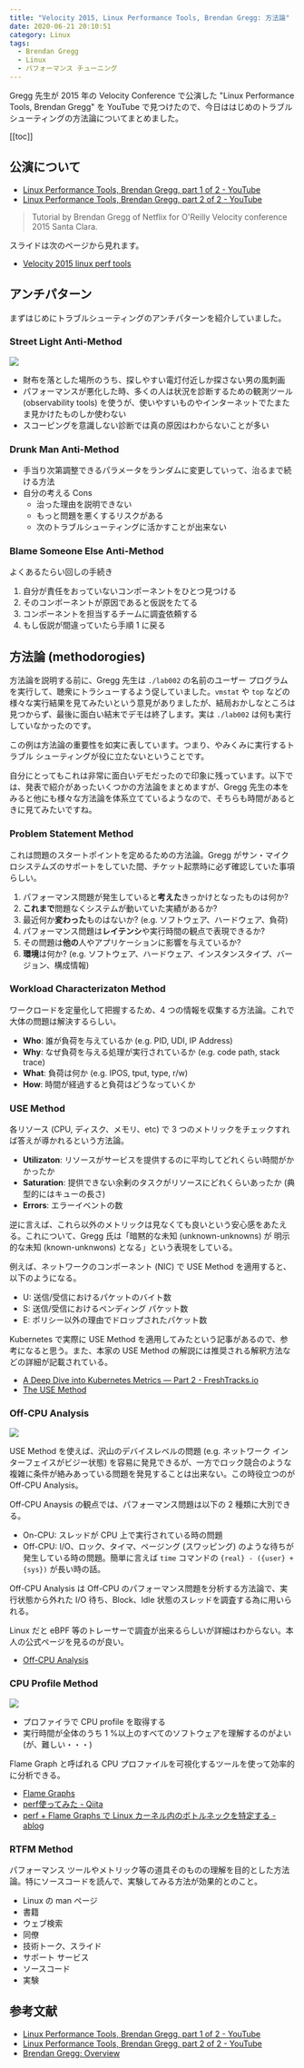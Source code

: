 ```yaml
---
title: "Velocity 2015, Linux Performance Tools, Brendan Gregg: 方法論"
date: 2020-06-21 20:10:51
category: Linux
tags:
  - Brendan Gregg
  - Linux
  - パフォーマンス チューニング
---
```


Gregg 先生が 2015 年の Velocity Conference で公演した "Linux Performance Tools, Brendan Gregg" を YouTube で見つけたので、今日ははじめのトラブルシューティングの方法論についてまとめました。

<!-- more -->

[[toc]]

## 公演について

- [Linux Performance Tools, Brendan Gregg, part 1 of 2 - YouTube](https://www.youtube.com/watch?v=FJW8nGV4jxY)
- [Linux Performance Tools, Brendan Gregg, part 2 of 2 - YouTube](https://www.youtube.com/watch?v=zrr2nUln9Kk)

> Tutorial by Brendan Gregg of Netflix for O'Reilly Velocity conference 2015 Santa Clara.

スライドは次のページから見れます。

- [Velocity 2015 linux perf tools](https://www.slideshare.net/brendangregg/velocity-2015-linux-perf-tools)

## アンチパターン

まずはじめにトラブルシューティングのアンチパターンを紹介していました。

### Street Light Anti-Method

![](./2020-06-21-velocity-2015-linux-perf-tools-methodologies/streetlight-anti-method.png)

- 財布を落とした場所のうち、探しやすい電灯付近しか探さない男の風刺画
- パフォーマンスが悪化した時、多くの人は状況を診断するための観測ツール (observability tools) を使うが、使いやすいものやインターネットでたまたま見かけたものしか使わない
- スコーピングを意識しない診断では真の原因はわからないことが多い

### Drunk Man Anti-Method

- 手当り次第調整できるパラメータをランダムに変更していって、治るまで続ける方法
- 自分の考える Cons
  - 治った理由を説明できない
  - もっと問題を悪くするリスクがある
  - 次のトラブルシューティングに活かすことが出来ない

### Blame Someone Else Anti-Method

よくあるたらい回しの手続き

1. 自分が責任をおっていないコンポーネントをひとつ見つける
2. そのコンポーネントが原因であると仮説をたてる
3. コンポーネントを担当するチームに調査依頼する
4. もし仮説が間違っていたら手順 1 に戻る

## 方法論 (methodorogies)

方法論を説明する前に、Gregg 先生は `./lab002` の名前のユーザー プログラムを実行して、聴衆にトラシューするよう促していました。`vmstat` や `top` などの様々な実行結果を見てみたいという意見がありましたが、結局おかしなところは見つからず、最後に面白い結末でデモは終了します。実は `./lab002` は何も実行していなかったのです。

この例は方法論の重要性を如実に表しています。つまり、やみくみに実行するトラブル シューティングが役に立たないということです。

自分にとってもこれは非常に面白いデモだったので印象に残っています。以下では、発表で紹介があったいくつかの方法論をまとめますが、Gregg 先生の本をみると他にも様々な方法論を体系立てているようなので、そちらも時間があるときに見てみたいですね。

### Problem Statement Method

これは問題のスタートポイントを定めるための方法論。Gregg がサン・マイクロシステムズのサポートをしていた間、チケット起票時に必ず確認していた事項らしい。

1. パフォーマンス問題が発生していると**考えた**きっかけとなったものは何か?
2. **これまで**問題なくシステムが動いていた実績があるか?
3. 最近何か**変わった**ものはないか? (e.g. ソフトウェア、ハードウェア、負荷)
4. パフォーマンス問題は**レイテンシ**や実行時間の観点で表現できるか?
5. その問題は**他の**人やアプリケーションに影響を与えているか?
6. **環境**は何か? (e.g. ソフトウェア、ハードウェア、インスタンスタイプ、バージョン、構成情報)

### Workload Characterizaton Method

ワークロードを定量化して把握するため、4 つの情報を収集する方法論。これで大体の問題は解決するらしい。

- **Who**: 誰が負荷を与えているか (e.g. PID, UDI, IP Address)
- **Why**: なぜ負荷を与える処理が実行されているか (e.g. code path, stack trace)
- **What**: 負荷は何か (e.g. IPOS, tput, type, r/w)
- **How**: 時間が経過すると負荷はどうなっていくか

### USE Method

各リソース (CPU, ディスク、メモリ、etc) で 3 つのメトリックをチェックすれば答えが導かれるという方法論。

- **Utilizaton**: リソースがサービスを提供するのに平均してどれくらい時間がかかったか
- **Saturation**: 提供できない余剰のタスクがリソースにどれくらいあったか (典型的にはキューの長さ)
- **Errors**: エラーイベントの数

逆に言えば、これら以外のメトリックは見なくても良いという安心感をあたえる。これについて、Gregg 氏は「暗黙的な未知 (unknown-unknowns) が 明示的な未知 (known-unknwons) となる」という表現をしている。

例えば、ネットワークのコンポーネント (NIC) で USE Method を適用すると、以下のようになる。

- U: 送信/受信におけるパケットのバイト数
- S: 送信/受信におけるペンディング パケット数
- E: ポリシー以外の理由でドロップされたパケット数

Kubernetes で実際に USE Method を適用してみたという記事があるので、参考になると思う。また、本家の USE Method の解説には推奨される解釈方法などの詳細が記載されている。

- [A Deep Dive into Kubernetes Metrics — Part 2 - FreshTracks.io](https://blog.freshtracks.io/a-deep-dive-into-kubernetes-metrics-part-2-c869581e9f29)
- [The USE Method](http://www.brendangregg.com/usemethod.html)

### Off-CPU Analysis

![](./2020-06-21-velocity-2015-linux-perf-tools-methodologies/off-cpu-analysis.png)

USE Method を使えば、沢山のデバイスレベルの問題 (e.g. ネットワーク インターフェイスがビジー状態) を容易に発見できるが、一方でロック競合のような複雑に条件が絡みあっている問題を発見することは出来ない。この時役立つのが Off-CPU Analysis。

Off-CPU Anaysis の観点では、パフォーマンス問題は以下の 2 種類に大別できる。

- On-CPU: スレッドが CPU 上で実行されている時の問題
- Off-CPU: I/O、ロック、タイマ、ページング (スワッピング) のような待ちが発生している時の問題。簡単に言えば `time` コマンドの `{real} - ({user} + {sys})` が長い時の話。

Off-CPU Analysis は Off-CPU のパフォーマンス問題を分析する方法論で、実行状態から外れた I/O 待ち、Block、Idle 状態のスレッドを調査する為に用いられる。

Linux だと eBPF 等のトレーサーで調査が出来るらしいが詳細はわからない。本人の公式ページを見るのが良い。

- [Off-CPU Analysis](http://www.brendangregg.com/offcpuanalysis.html)

### CPU Profile Method

![](./2020-06-21-velocity-2015-linux-perf-tools-methodologies/flame-graph.png)

- プロファイラで CPU profile を取得する
- 実行時間が全体のうち 1 %以上のすべてのソフトウェアを理解するのがよい (が、難しい・・・)

Flame Graph と呼ばれる CPU プロファイルを可視化するツールを使って効率的に分析できる。

- [Flame Graphs](http://www.brendangregg.com/flamegraphs.html)
- [perf使ってみた - Qiita](https://qiita.com/saikoro-steak/items/bf066241eeef1141ef5f)
- [perf + Flame Graphs で Linux カーネル内のボトルネックを特定する - ablog](https://yohei-a.hatenablog.jp/entry/20150706/1436208007)


### RTFM Method

パフォーマンス ツールやメトリック等の道具そのものの理解を目的とした方法論。特にソースコードを読んで、実験してみる方法が効果的とのこと。

- Linux の man ページ
- 書籍
- ウェブ検索
- 同僚
- 技術トーク、スライド
- サポート サービス
- ソースコード
- 実験

## 参考文献

- [Linux Performance Tools, Brendan Gregg, part 1 of 2 - YouTube](https://www.youtube.com/watch?v=FJW8nGV4jxY)
- [Linux Performance Tools, Brendan Gregg, part 2 of 2 - YouTube](https://www.youtube.com/watch?v=zrr2nUln9Kk)
- [Brendan Gregg: Overview](http://www.brendangregg.com/overview.html)